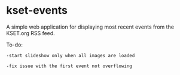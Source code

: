 # kset-events
A simple web application for displaying most
recent events from the KSET.org RSS feed.

To-do:

    -start slideshow only when all images are loaded
    
    -fix issue with the first event not overflowing
